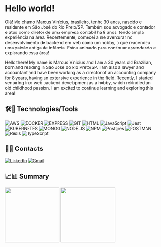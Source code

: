 # Hello world!

Olá! Me chamo Marcus Vinícius, brasileiro, tenho 30 anos, nascido e residente em São José do Rio Preto/SP. Também sou advogado e contador e atuo como diretor de uma empresa contábil há 8 anos, tendo ampla experiência na área. Recentemente, comecei a me aventurar no desenvolvimento de backend em web como um hobby, o que reacendeu uma paixão antiga de infância. Estou animado para continuar aprendendo e explorando essa área!

Hello there! My name is Marcus Vinicius and I am a 30 years old Brazilian, born and residing in Sao Jose do Rio Preto/SP. I am also a lawyer and accountant and have been working as a director of an accounting company for 8 years, having an extensive experience in the field. Recently, I started venturing into web backend development as a hobby, which rekindled an old childhood passion. I am excited to continue learning and exploring this area!

## 🛠🥽 Technologies/Tools

![AWS](https://img.shields.io/badge/AWS-%23FF9900.svg?style=for-the-badge&logo=amazon-aws&logoColor=white)
![DOCKER](https://img.shields.io/badge/Docker-2CA5E0?style=for-the-badge&logo=docker&logoColor=white)
![EXPRESS](https://camo.githubusercontent.com/56960eb8a4e655c887ee533f3d6b29ad57255c69a3e07b0455f29af3ad4947fd/68747470733a2f2f696d672e736869656c64732e696f2f62616467652f457870726573732532302d2532333230323332612e7376673f267374796c653d666f722d7468652d626164676526636f6c6f723d303030303030266c6f676f3d45787072657373266c6f676f436f6c6f723d666666666666)
![GIT](https://camo.githubusercontent.com/06c6858186510906c21d8c951168d55d976d7dfb9176ed6125c55b8a7de0baae/68747470733a2f2f696d672e736869656c64732e696f2f62616467652f4749542d4534344333303f7374796c653d666f722d7468652d6261646765266c6f676f3d676974266c6f676f436f6c6f723d7768697465)
![HTML](https://camo.githubusercontent.com/d63d473e728e20a286d22bb2226a7bf45a2b9ac6c72c59c0e61e9730bfe4168c/68747470733a2f2f696d672e736869656c64732e696f2f62616467652f48544d4c352d4533344632363f7374796c653d666f722d7468652d6261646765266c6f676f3d68746d6c35266c6f676f436f6c6f723d7768697465) 
![JavaScript](https://camo.githubusercontent.com/93c855ae825c1757f3426f05a05f4949d3b786c5b22d0edb53143a9e8f8499f6/68747470733a2f2f696d672e736869656c64732e696f2f62616467652f4a6176615363726970742d3332333333303f7374796c653d666f722d7468652d6261646765266c6f676f3d6a617661736372697074266c6f676f436f6c6f723d463744463145) 
![Jest](https://img.shields.io/badge/-jest-%23C21325?style=for-the-badge&logo=jest&logoColor=white)
![KUBERNETES](https://img.shields.io/badge/kubernetes-326ce5.svg?&style=for-the-badge&logo=kubernetes&logoColor=white)
![MONGO](https://camo.githubusercontent.com/9bd6311e444674dd8c026098c59c8af237b4a12dad814fe71631c64ca838b355/68747470733a2f2f696d672e736869656c64732e696f2f62616467652f4d6f6e676f2064622532302d2532333230323332612e7376673f267374796c653d666f722d7468652d626164676526636f6c6f723d343741323438266c6f676f3d4d6f6e676f4442266c6f676f436f6c6f723d666666666666)
![NODE.JS](https://camo.githubusercontent.com/2e5a624f533563052290ad30aed4ecc1092945a458c80cd753d108807e0293b5/68747470733a2f2f696d672e736869656c64732e696f2f62616467652f6e6f6465206a732532302d2532333230323332612e7376673f267374796c653d666f722d7468652d626164676526636f6c6f723d333339393333266c6f676f3d6e6f64652e6a73266c6f676f436f6c6f723d666666666666)
![NPM](https://img.shields.io/badge/npm-CB3837?style=for-the-badge&logo=npm&logoColor=white)
![Postgres](https://img.shields.io/badge/postgres-%23316192.svg?style=for-the-badge&logo=postgresql&logoColor=white)
![POSTMAN](https://img.shields.io/badge/Postman-FF6C37?style=for-the-badge&logo=Postman&logoColor=white)
![Redis](https://img.shields.io/badge/redis-%23DD0031.svg?style=for-the-badge&logo=redis&logoColor=white)
![TypeScript](https://img.shields.io/badge/typescript-%23007ACC.svg?style=for-the-badge&logo=typescript&logoColor=white)

## 👔📧 Contacts

[![LinkedIn](https://camo.githubusercontent.com/a80d00f23720d0bc9f55481cfcd77ab79e141606829cf16ec43f8cacc7741e46/68747470733a2f2f696d672e736869656c64732e696f2f62616467652f4c696e6b6564496e2d3030373742353f7374796c653d666f722d7468652d6261646765266c6f676f3d6c696e6b6564696e266c6f676f436f6c6f723d7768697465)](https://www.linkedin.com/in/mvapostolo/)
[![Gmail](https://img.shields.io/badge/Gmail-D14836?style=for-the-badge&logo=gmail&logoColor=white)](mailto:marcusviniciusapostolo@gmail.com)

## 📈📊 Summary
<div>
  <img height="180em" src="https://github-readme-stats.vercel.app/api?username=mvapostolo&show_icons=true&theme=tokyonight" />
  <img height="180em" src="https://github-readme-stats.vercel.app/api/top-langs/?username=mvapostolo&layout=compact&theme=tokyonight" />
</div>
